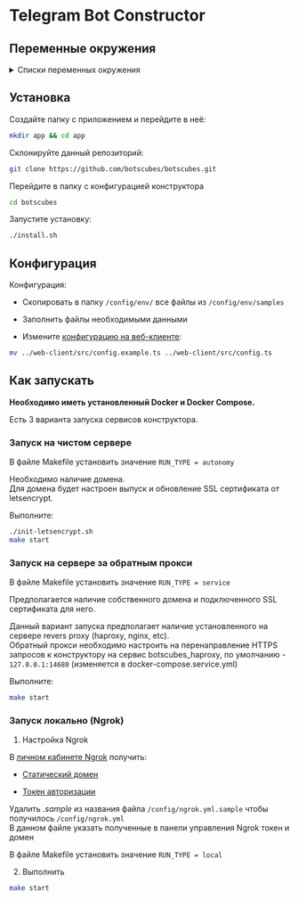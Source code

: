 # Telegram Bot Constructor  

## Переменные окружения  

<details>
    <summary>Списки переменных окружения</summary>

***bot.env***

Variable | Required
--- | ---
WEBHOOK_DOMAIN | Yes
WEBHOOK_PATH | Yes
LISTEN_ADDRESS | Yes
JWT_SECRET_KEY | Yes
LOGGER_TYPE | Optional
NATS_URL | Yes

`LOGGER_TYPE` - возможные значения:  
- `dev`
- `prod`

***bot_worker.env***

Variable | Required
--- | ---
WEBHOOK_PATH | Yes
LISTEN_ADDRESS | Yes
NATS_URL | Yes
LOGGER_TYPE | Optional

`LOGGER_TYPE` - возможные значения:  
- `dev`
- `prod`

***nginx.env***

Variable | Required
--- | ---
NGINX_BOT_LISTEN_PORT | Yes
NGINX_SERVER_NAME | Yes  
NGINX_USER_LISTEN_PORT | Yes  

***pgsql_bot.env***  
***pgsql_user.env***  

Variable | Required
--- | ---
POSTGRES_DB | Yes
POSTGRES_USER | Yes  
POSTGRES_PASSWORD | Yes  
POSTGRES_HOST | Yes  
POSTGRES_PORT | Yes  

***redis_bot.env***  

Variable | Required
--- | ---
REDIS_DB | Yes
REDIS_PASS | Yes  
REDIS_HOST | Yes  
REDIS_PORT | Yes  

***redis_auth.env***  

Variable | Required
--- | ---
REDIS_AUTH_DB | Yes
REDIS_AUTH_PASS | Yes  
REDIS_AUTH_HOST | Yes  
REDIS_AUTH_PORT | Yes  

</details>

## Установка

Создайте папку с приложением и перейдите в неё:

```sh
mkdir app && cd app
```

Склонируйте данный репозиторий:
```sh
git clone https://github.com/botscubes/botscubes.git
```

Перейдите в папку с конфигурацией конструктора
```sh
cd botscubes
```

Запустите установку:
```sh
./install.sh
```

## Конфигурация

Конфигурация: 

- Скопировать в папку `/config/env/` все файлы из `/config/env/samples`

- Заполнить файлы необходимыми данными

- Измените [конфигурацию на веб-клиенте](https://github.com/botscubes/web-client#конфигурация):

```sh
mv ../web-client/src/config.example.ts ../web-client/src/config.ts
```

## Как запускать

**Необходимо иметь установленный Docker и Docker Compose.**

Есть 3 варианта запуска сервисов конструктора.

### Запуск на чистом сервере

В файле Makefile установить значение `RUN_TYPE = autonomy`

Необходимо наличие домена.  
Для домена будет настроен выпуск и обновление SSL сертификата от letsencrypt.

Выполните:

```sh
./init-letsencrypt.sh
make start
```

### Запуск на сервере за обратным прокси

В файле Makefile установить значение `RUN_TYPE = service`

Предполагается наличие собственного домена и подключенного SSL сертификата для него.

Данный вариант запуска предполагает наличие установленного на сервере revers proxy (haproxy, nginx, etc).  
Обратный прокси необходимо настроить на перенаправление HTTPS запросов к конструктору на сервис botscubes_haproxy, по умолчанию - `127.0.0.1:14680` (изменяется в docker-compose.service.yml)

Выполните:

```sh
make start
```

### Запуск локально (Ngrok)  

1. Настройка Ngrok

В [личном кабинете Ngrok][ngrok_dashboard] получить:

- [Cтатический домен][ngrok_get_static_domain]

- [Токен авторизации][ngrok_get_authtoken]

Удалить _.sample_ из названия файла `/config/ngrok.yml.sample` чтобы получилось `/config/ngrok.yml`  
В данном файле указать полученные в панели управления Ngrok токен и домен

В файле Makefile установить значение `RUN_TYPE = local`


2. Выполнить 

```sh
make start
```

[//]: # (LINKS)
[ngrok_dashboard]: https://dashboard.ngrok.com/
[ngrok_get_static_domain]: https://dashboard.ngrok.com/cloud-edge/domains
[ngrok_get_authtoken]: https://dashboard.ngrok.com/tunnels/authtokens
